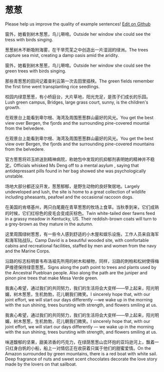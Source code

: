 # 葱葱

Please help us improve the quality of example sentences! [Edit on Github](https://github.com/jiyushe/jiyu-example-sentence-source/blob/main/chinese/congcong_3.md)

<p><span class="chinese">窗外，她看到树木葱葱，鸟儿啭啼。</span><span class="english">Outside her window she could see the tress with birds singing.</span></p>

<p><span class="chinese">葱葱树木不断吸附海雾，在干旱荒芜之中创造出一片湿润的绿洲。</span><span class="english">The trees capture sea mist, creating a damp oasis amid the aridity.</span></p>

<p><span class="chinese">窗外，她看到树木葱葱，鸟儿啭啼。</span><span class="english">Outside her window she could see the green trees with birds singing.</span></p>

<p><span class="chinese">那些青葱葱的田间记着查利云第一次去田里插秧。</span><span class="english">The green fields remember the first time went transplanting rice seedlings.</span></p>

<p><span class="chinese">校园内绿意葱葱，有小桥庭台，大片草地，阳光充足，是孩子们成长的乐园。</span><span class="english">Lush green campus, Bridges, large grass court, sunny, is the children's growth.</span></p>

<p><span class="chinese">在观景台上能看到卑尔根、海湾及周围葱葱群山最好的风光。</span><span class="english">You get the best view over Bergen, the fjords and the surrounding pine-covered mountai from the belvedere.</span></p>

<p><span class="chinese">在观景台上能看到卑尔根、海湾及周围葱葱群山最好的风光。</span><span class="english">You get the best view over Bergen, the fjords and the surrounding pine-covered mountains from the belvedere.</span></p>

<p><span class="chinese">官方葱葱将邓玉娇送到精神病院，称她包中发现的抗抑郁剂表明她的精神并不稳定。</span><span class="english">Officials whisked Ms Deng off to a mental asylum , saying that antidepressant pills found in her bag showed she was psychologically unstable.</span></p>

<p><span class="chinese">场地大部分都还没开发，葱葱郁郁，是野生动物的良好聚居地。</span><span class="english">Largely undeveloped and lush, the site is home to a great collection of wildlife including pheasants, peafowl and the occasional raccoon dogs.</span></p>

<p><span class="chinese">在美国的肯塔基州，两只白尾鹿在青草葱葱的牧场上食草。当秋季到来，它们成熟的时候，它们红棕色的皮毛会变成灰棕色。</span><span class="english">Twin white-tailed deer fawns feed in a grassy meadow in Kentucky, US. Their reddish-brown coats will turn to a grey-brown as they mature in the autumn.</span></p>

<p><span class="chinese">这里周围绿树葱葱，有一些令人感到舒适的小木屋和娱乐设施，工作人员来自海军和海军陆战队。</span><span class="english">Camp David is a beautiful wooded site, with comfortable cabins and recreational facilities, staffed by men and women from the navy and the Marine Corps.</span></p>

<p><span class="chinese">沿路的标志标明普韦布洛祖先所用的树木和植物，同样，沿路的刺柏和松树使得梅萨维德保持绿意葱葱。</span><span class="english">Signs along the path point to trees and plants used by the Ancestral Puebloan people. Also along the path are the juniper and pinon pine trees that make Mesa Verde green.</span></p>

<p><span class="chinese">我衷心希望，通过我们的共同努力，我们的生活将会大变样——早上起来，阳光明媚，树木葱葱，生机勃勃，花儿朝我们微笑。</span><span class="english">I sincerely hope that, with our joint effort, we will start our days differently ––we wake up in the morning with the sun shining, trees bursting with strength, and flowers smiling at us.</span></p>

<p><span class="chinese">我衷心希望，通过我们的共同努力，我们的生活将会大变样——早上起来，阳光明媚，树木葱葱，生机勃勃，花儿朝我们微笑。</span><span class="english">I sincerely hope that, with our joint effort, we will start our days differently –– we wake up in the morning with the sun shining, trees bursting with strength, and flowers smiling at us.</span></p>

<p><span class="chinese">味道馥郁的坚果，甜美浓香的巧克力，在绿荫葱葱山峦环抱的亚玛逊河上，飘着一只红身白帆的小船，船上一对情侣正在收获着只属于他们的甜蜜爱情。</span><span class="english">On the Amazon surrounded by green mountains, there is a red boat with white sail. Deep fragrance of nuts and sweet scent chocolates decorate the love story made by the lovers on that sailboat.</span></p>

